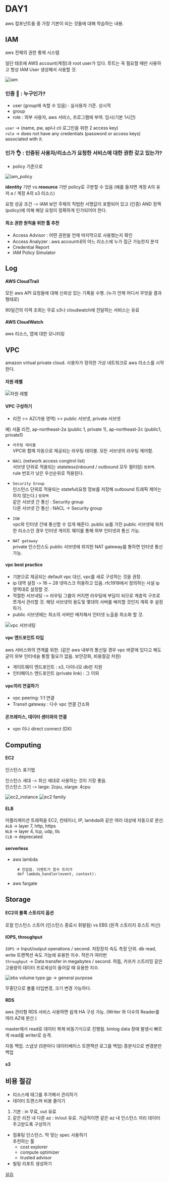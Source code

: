 DAY1
====
aws 컴포넌트들 중 가장 기본이 되는 것들에 대해 학습하는 내용.

IAM
---
aws 전체의 권한 통제 시스템

일단 태초에 AWS account(계정)과 root user가 있다. 루트는 꼭 필요할 때만 사용하고 항상 IAM User 생성해서 사용할 것.

![iam](./image/iam.png)

### 인증 🎫 : 누구인가? 
- user (group에 속할 수 있음) : 실사용자 기준. 상시적 
- group
- role : 외부 사용자, aws 서비스, 프로그램에 부여. 임시(기본 1시간)

`user` -> (name, pw, api나 cli 로그인을 위한 2 access key)  
`role` -> does not have any credentials (password or access keys) associated with it. 

### 인가 👌 : 인증된 사용자/리소스가 요청한 서비스에 대한 권한 갖고 있는가?
- policy 기준으로

![iam_policy](./image/iam_policy.png)

**identity** 기반 vs **resource** 기반 policy로 구분할 수 있음
(예를 들자면 계정 A의 유저 a / 계정 A의 s3 리소스)

요청 성공 조건 -> IAM 보안 주체의 적법한 서명값이 포함되어 있고 (인증) AND 정책 (policy)에 의해 해당 요청이 정확하게 인가되어야 한다.

#### 최소 권한 원칙을 위한 툴 추천
- Access Advisor : 어떤 권한을 언제 마지막으로 사용했는지 확인
- Access Analyzer : aws account내의 어느 리소스에 누가 접근 가능한지 분석
- Credential Report 
- IAM Policy Simulator


Log
---
#### AWS CloudTrail
모든 aws API 요청들에 대해 신뢰성 있는 기록을 수행. (누가 언제 어디서 무엇을 결과 형태로)

90일간의 이력 조회는 무료
s3나 cloudwatch에 전달하는 서비스는 유료

#### AWS CloudWatch
aws 리소스, 앱에 대한 모니터링


VPC
---
amazon virtual private cloud. 사용자가 정의한 가상 네트워크로 aws 리소스를 시작한다.

#### 자원 레벨
![자원 레벨](./image/network_resource.png)

#### VPC 구성하기
- 리전 >> AZ(가용 영역) >> public 서브넷, private 서브넷  

예) 서울 리전, ap-northeast-2a (public 1, private 1), ap-northeast-2c (public1, private1)

- `라우팅 테이블`  
VPC와 함께 자동으로 제공되는 라우팅 테이블. 모든 서브넷의 라우팅 제어함.

- `NACL` (network access congtrol list)  
서브넷 단위로 적용되는 stateless(inbound / outbound 모두 필터링) `방화벽`. rule 번호가 낮은 우선순위로 적용된다. 

- `Security Group`  
인스턴스 단위로 적용되는 stateful(요청 정보를 저장해 outbound 트래픽 제어는 하지 않는다.) `방화벽`  
같은 서브넷 간 통신 : Security group  
다른 서브넷 간 통신 : NACL -> Security group  

- `IGW`  
vpc와 인터넷 간에 통신할 수 있게 해준다. public ip를 가진 public 서브넷에 위치한 리소스인 경우 인터넷 게이트 웨이를 통해 외부 인터넷과 통신 가능.

- `NAT gateway`  
private 인스턴스도 public 서브넷에 위치한 NAT gateway를 통하면 인터넷 통신 가능.

#### vpc best practice
- 기본으로 제공되는 default vpc 대신, vpc를 새로 구성하는 것을 권장.  
- ip 대역 설정 -> 16 ~ 28 넷마스크 허용하고 있음. rfc1918에서 정의하는 사설 ip 영역대로 설정할 것.  
- 적절한 서브네팅 -> 라우팅 그룹이 커지면 라우팅에 부담이 되므로 계층적 구조로 쪼개서 관리할 것. 해당 서브넷의 용도및 몇대의 서버를 배치할 것인지 계획 후 설정하기. 
- public 서브넷에는 최소의 서버만 배치해서 인터넷 노출을 최소화 할 것.  

![vpc 서브네팅](./image/vpc_subnetting.png)

#### vpc 엔드포인트 타입
aws 서비스와의 연계를 위한. (같은 aws 내부의 통신일 경우 vpc 바깥에 있다고 해도 굳이 외부 인터네슬 통할 필요가 없음. 보안강화, 비용절감 차원)
- 게이트웨이 엔드포인트 : s3, 다이나모 db만 지원
- 인터페이스 엔드포인트 (private link) : 그 이외

#### vpc끼리 연걸하기
- vpc peering: 1:1 연결
- Transit gateway : 다수 vpc 연결 간소화

#### 온프레미스, 데이터 센터와의 연결
- vpn 이나 direct connect (DX)

Computing
---------
#### EC2
인스턴스 표기법

인스턴스 세대 -> 최신 세대로 사용하는 것이 가장 좋음.  
인스턴스 크기 -> large: 2cpu, xlarge: 4cpu

![ec2_instance](./image/ec2_instance.png)
![ec2 family](./image/ec2_family.png)

#### ELB
어플리케이션 트래픽을 EC2, 컨테이너, IP, lambda와 같은 여러 대상에 자동으로 분산.  
`ALB` -> layer 7, http, https  
`NLB` -> layer 4, tcp, udp, tls  
`CLB` -> deprecated  

#### serverless
- aws lambda
  ```
    # 진입점. 이벤트가 함수 트리거
    def lambda_handler(event, context):
  ```
- aws fargate

Storage
-------
#### EC2의 블록 스토리지 옵션
로컬 인스턴스 스토어 (인스턴스 종료시 휘발됨) vs EBS (원격 스토리지 호스트 머신)

#### IOPS, throughput
`IOPS` -> Input/output operations / second. 저장장치 속도 측정 단위. db read, write 트랜잭션 속도 가늠에 유용한 지수. 작은거 여러번  
`throughput` -> Data transfer in megabytes / second. 하둡, 카프카 스트리밍 같은 고용량의 데이터 프로세싱이 들어갈 때 유용한 지수.  

![ebs volume type](./image/ebs_volumne_type.png)
gp -> general purpose

무중단으로 볼륨 타입변경, 크기 변경 가능하다.

#### RDS
aws 관리형 RDS 서비스 사용하면 쉽게 HA 구성 가능. (Writer 와 다수의 Reader를 여러 AZ에 분산.)

master에서 read로 데이터 복제 비동기식으로 진행됨. binlog data
장애 발생시 빠르게 read를 writer로 승격.

자동 백업. 스냅샷 (5분마다 데이터베이스 트랜잭션 로그를 백업)
증분식으로 변경분만 백업

#### s3


비용 절감
-------
- 리소스에 태그를 추가해서 관리하기
- 데이터 트랜스퍼 비용 줄이기
1) 기본 : in 무료, out 유료
2) 같은 리전 내 다른 az : in/out 유료. 가급적이면 같은 az 내 인스턴스 끼리 데이터 주고받도록 구성하기
- 컴퓨팅 인스턴스. 딱 맞는 spec 사용하기  
추천하는 툴
    - cost explorer
    - compute optimizer
    - trusted advisor
- 빌링 리포트 생성하기


[실습](hands_on_lab.md)
